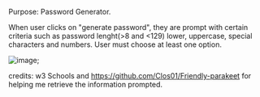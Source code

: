 Purpose: Password Generator.

When user clicks on "generate password", they are prompt with certain criteria such as password lenght(>8 and <129)
lower, uppercase, special characters and numbers.
User must choose at least one option.

![image](https://github.com/geicibarham/friendly-parakeet-/tree/main/Develop/assets/images);















credits: w3 Schools 
and https://github.com/Clos01/Friendly-parakeet for helping me retrieve the information prompted.
